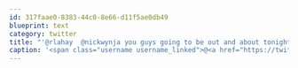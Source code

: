 ```yaml
---
id: 317faae0-8383-44c0-8e66-d11f5ae0db49
blueprint: text
category: twitter
title: "'@rlahay  @nickwynja you guys going to be out and about tonight?"
caption: '<span class="username username_linked">@<a href="https://twitter.com/rlahay" title="Ryan Lahay">rlahay</a></span>  <span class="username username_linked">@<a href="https://twitter.com/nickwynja" title="Nick Wynja">nickwynja</a></span> you guys going to be out and about tonight?'
---
```

